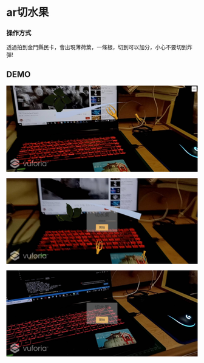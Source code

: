 # ar切水果
### 操作方式
透過拍到金門縣民卡，會出現薄荷葉，一條根，切到可以加分，小心不要切到炸彈!
## DEMO
![遊戲畫面](https://github.com/nohano1l/gamedesign/blob/master/AR/fruitnija/img/gameview.jpg)

![完成畫面](https://github.com/nohano1l/gamedesign/blob/master/AR/fruitnija/img/finish.jpg)

![結束畫面](https://github.com/nohano1l/gamedesign/blob/master/AR/fruitnija/img/gameover.jpg)